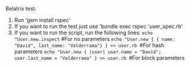 Belatrix test:

1. Run 'gem install rspec'
2. If you want to run the test just use 'bundle exec rspec 'user_spec.rb'
3. If you want to run the script, run the following lines:
  `echo "User.new.inspect` #For no parameters
  `echo "User.new { { name: "David", last_name: "Valderrama"} } >> user.rb `#For hash parameters
  `echo "User.new { |user| user.name = "David"; user.last_name = "Valderrama" } >> user.rb `#For block parameters
